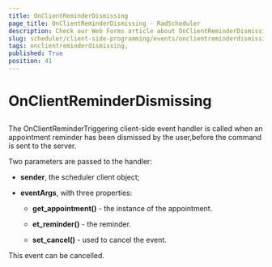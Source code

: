 ```yaml
---
title: OnClientReminderDismissing 
page_title: OnClientReminderDismissing - RadScheduler
description: Check our Web Forms article about OnClientReminderDismissing.
slug: scheduler/client-side-programming/events/onclientreminderdismissing-
tags: onclientreminderdismissing,
published: True
position: 41
---
```


# OnClientReminderDismissing 



## 

The OnClientReminderTriggering client-side event handler is called when an appointment reminder has been dismissed by the user,before the command is sent to the server.

Two parameters are passed to the handler:

* **sender**, the scheduler client object;

* **eventArgs**, with three properties:

	* **get_appointment()** - the instance of the appointment.

	* **et_reminder()** - the reminder.

	* **set_cancel()** - used to cancel the event.

This event can be cancelled.
